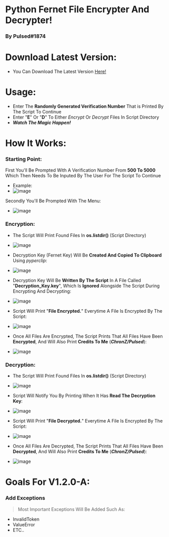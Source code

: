 # Python Fernet File Encrypter And Decrypter!
### By Pulsed#1874
# Download Latest Version:
- You Can Download The Latest Version [Here!](https://github.com/ChrxnZ/Fernet-Encrypter-And-Decrypter/releases/tag/v1.1.0-A)
# Usage:
- Enter The **Randomly Generated Verification Number** That is Printed By The Script To Continue
- Enter "**E**" Or "**D**" To Either _Encrypt_ Or _Decrypt_ Files In Script Directory
- ***Watch The Magic Happen!***
# How It Works:
### Starting Point:
First You'll Be Prompted With A Verification Number From **500 To 5000** Which Then Needs To Be Inputed By The User For The Script To Continue
- Example:
- ![image](https://user-images.githubusercontent.com/105559308/175816161-ced9c736-a697-4f6e-80ad-b42beb66972b.png)

Secondly You'll Be Prompted With The Menu:
- ![image](https://user-images.githubusercontent.com/105559308/175816309-dfbbac44-86e3-423f-92ca-3f653619f4fc.png)

### Encryption:
- The Script Will Print Found Files In **os.listdir()** (Script Directory)
- ![image](https://user-images.githubusercontent.com/105559308/175816456-5614583a-8b35-4fa7-b6b0-da0eeb120979.png)

- Decryption Key (Fernet Key) Will Be **Created And Copied To Clipboard** Using *pyperclip*:
- ![image](https://user-images.githubusercontent.com/105559308/175816565-29ed3b2f-1730-46d8-9943-c8cd8b009eb5.png)

- Decryption Key Will Be **Written By The Script** In A File Called "**Decryption_Key.key**", Which Is **Ignored** Alongside The Script During Encrypting And Decrypting:
- ![image](https://user-images.githubusercontent.com/105559308/175816682-468ae8c5-12a6-4a36-9f36-5160bb291dbc.png)

- Script Will Print "**File Encrypted.**" Everytime A File Is Encrypted By The Script:
- ![image](https://user-images.githubusercontent.com/105559308/175816764-cd81e2f7-afff-4590-8b36-bf0c016a2ef9.png)

- Once All Files Are Encrypted, The Script Prints That All Files Have Been **Encrypted**, And Will Also Print **Credits To Me** (***ChronZ/Pulsed***):
- ![image](https://user-images.githubusercontent.com/105559308/175816847-58fb3677-9540-4634-b6ba-c8de69d4f536.png)

### Decryption:
- The Script Will Print Found Files In **os.listdir()** (Script Directory)
- ![image](https://user-images.githubusercontent.com/105559308/175816456-5614583a-8b35-4fa7-b6b0-da0eeb120979.png)

- Script Will Notify You By Printing When It Has **Read The Decryption Key**:
- ![image](https://user-images.githubusercontent.com/105559308/175817128-96d86aea-df8b-4b5e-982d-badd9d535432.png)

- Script Will Print "**File Decrypted.**" Everytime A File Is Encrypted By The Script:
- ![image](https://user-images.githubusercontent.com/105559308/175817165-6e93d7fb-90e1-4f95-a36d-bd6869e553b3.png)

- Once All Files Are Decrypted, The Script Prints That All Files Have Been **Decrypted**, And Will Also Print **Credits To Me** (***ChronZ/Pulsed***):
- ![image](https://user-images.githubusercontent.com/105559308/175817201-9028af12-0f59-4c31-8fdc-84dacea09806.png)


# Goals For V1.2.0-A:
### Add Exceptions
> Most Important Exceptions Will Be Added Such As:
- InvalidToken
- ValueError
- ETC..
